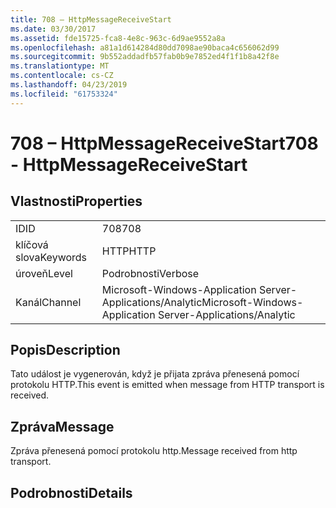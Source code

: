 ```yaml
---
title: 708 – HttpMessageReceiveStart
ms.date: 03/30/2017
ms.assetid: fde15725-fca8-4e8c-963c-6d9ae9552a8a
ms.openlocfilehash: a81a1d614284d80dd7098ae90baca4c656062d99
ms.sourcegitcommit: 9b552addadfb57fab0b9e7852ed4f1f1b8a42f8e
ms.translationtype: MT
ms.contentlocale: cs-CZ
ms.lasthandoff: 04/23/2019
ms.locfileid: "61753324"
---
```

# <a name="708---httpmessagereceivestart"></a><span data-ttu-id="adc27-102">708 – HttpMessageReceiveStart</span><span class="sxs-lookup"><span data-stu-id="adc27-102">708 - HttpMessageReceiveStart</span></span>
## <a name="properties"></a><span data-ttu-id="adc27-103">Vlastnosti</span><span class="sxs-lookup"><span data-stu-id="adc27-103">Properties</span></span>  
  
|||  
|-|-|  
|<span data-ttu-id="adc27-104">ID</span><span class="sxs-lookup"><span data-stu-id="adc27-104">ID</span></span>|<span data-ttu-id="adc27-105">708</span><span class="sxs-lookup"><span data-stu-id="adc27-105">708</span></span>|  
|<span data-ttu-id="adc27-106">klíčová slova</span><span class="sxs-lookup"><span data-stu-id="adc27-106">Keywords</span></span>|<span data-ttu-id="adc27-107">HTTP</span><span class="sxs-lookup"><span data-stu-id="adc27-107">HTTP</span></span>|  
|<span data-ttu-id="adc27-108">úroveň</span><span class="sxs-lookup"><span data-stu-id="adc27-108">Level</span></span>|<span data-ttu-id="adc27-109">Podrobnosti</span><span class="sxs-lookup"><span data-stu-id="adc27-109">Verbose</span></span>|  
|<span data-ttu-id="adc27-110">Kanál</span><span class="sxs-lookup"><span data-stu-id="adc27-110">Channel</span></span>|<span data-ttu-id="adc27-111">Microsoft-Windows-Application Server-Applications/Analytic</span><span class="sxs-lookup"><span data-stu-id="adc27-111">Microsoft-Windows-Application Server-Applications/Analytic</span></span>|  
  
## <a name="description"></a><span data-ttu-id="adc27-112">Popis</span><span class="sxs-lookup"><span data-stu-id="adc27-112">Description</span></span>  
 <span data-ttu-id="adc27-113">Tato událost je vygenerován, když je přijata zpráva přenesená pomocí protokolu HTTP.</span><span class="sxs-lookup"><span data-stu-id="adc27-113">This event is emitted when message from HTTP transport is received.</span></span>  
  
## <a name="message"></a><span data-ttu-id="adc27-114">Zpráva</span><span class="sxs-lookup"><span data-stu-id="adc27-114">Message</span></span>  
 <span data-ttu-id="adc27-115">Zpráva přenesená pomocí protokolu http.</span><span class="sxs-lookup"><span data-stu-id="adc27-115">Message received from http transport.</span></span>  
  
## <a name="details"></a><span data-ttu-id="adc27-116">Podrobnosti</span><span class="sxs-lookup"><span data-stu-id="adc27-116">Details</span></span>
